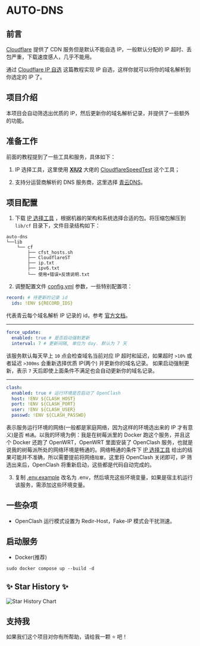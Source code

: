# AUTO-DNS

## 前言

[Cloudflare](https://www.cloudflare.com) 提供了 CDN 服务但是默认不能自选 IP，一般默认分配的 IP 超时、丢包严重，下载速度感人，几乎不能用。

通过 [Cloudflare IP 自选](https://www.ipv6s.com/basis/tunnel/202211052905.html) 这篇教程实现 IP 自选，这样你就可以将你的域名解析到你选定的
IP 了。

## 项目介绍

本项目会自动筛选出优质的 IP，然后更新你的域名解析记录，并提供了一些额外的功能。

## 准备工作

前面的教程提到了一些工具和服务，具体如下：

1. IP 选择工具，这里使用 [**XIU2**](https://github.com/XIU2)
   大佬的 [CloudflareSpeedTest](https://github.com/XIU2/CloudflareSpeedTest) 这个工具；

2. 支持分运营商解析的 DNS 服务商，这里选择 [青云DNS](https://console.qingcloud.com/dns)。

## 项目配置

1. 下载 [IP 选择工具](https://github.com/XIU2/CloudflareSpeedTest/releases)
   ，根据机器的架构和系统选择合适的包。将压缩包解压到 `lib/cf` 目录下，文件目录结构如下：

```
auto-dns
└──lib
    └── cf
        ├── cfst_hosts.sh
        ├── CloudflareST
        ├── ip.txt
        ├── ipv6.txt
        └── 使用+错误+反馈说明.txt
```

2. 调整配置文件 [config.yml](config.yml) 参数，一些特别配置项：

```yaml
record: # 待更新的记录 id
  ids: !ENV ${RECORD_IDS} 
```

代表青云每个域名解析 IP 记录的 id，参考 [官方文档](https://docsv4.qingcloud.com/user_guide/site/dns/api/record/)。

---

```yaml
force_update:
  enabled: true # 是否启动强制更新
  interval: 7 # 更新间隔, 单位为 day. 默认为 7 天
```

该服务默认每天早上 `10` 点会检查域名当前对应 IP 超时和延迟，如果超时 `>10%` 或者延迟 `>300ms` 会重新选择优质 IP(两个)
并更新你的域名记录。
如果启动强制更新，表示 `7` 天后即使上面条件不满足也会自动更新你的域名记录。

---

```yaml
clash:
  enabled: true # 运行环境是否启动了 OpenClash
  host: !ENV ${CLASH_HOST}
  port: !ENV ${CLASH_PORT}
  user: !ENV ${CLASH_USER}
  passwd: !ENV ${CLASH_PASSWD}
```

表示服务运行环境的网络(一般都是家庭网络，因为这样的环境选出来的 IP 才有意义)是否 `畅通`。以我的环境为例：我是在树莓派里的
Docker
跑这个服务，并且这个 Docker 还跑了 OpenWRT，OpenWRT 里面安装了 OpenClash
服务，也就是说我的树莓派所处的网络环境是畅通的。网络畅通的条件下 [IP 选择工具](https://github.com/XIU2/CloudflareSpeedTest/releases)
给出的结果可能并不准确，所以需要提前将网络`阻塞`，这里将 OpenClash 关闭即可，IP 筛选出来后，OpenClash 将重新启动，这些都是代码自动完成的。

3. 复制 [.env.example](.env.example) 改名为 .env，然后填充这些环境变量，如果是宿主机运行该服务，需添加这些环境变量。

## 一些杂项

- OpenClash 运行模式设置为 Redir-Host，Fake-IP 模式会干扰测速。

## 启动服务

- Docker(推荐)

```shell
sudo docker compose up --build -d
```

## :sparkles: Star History :sparkles:

<picture>
  <source media="(prefers-color-scheme: dark)" srcset="https://api.star-history.com/svg?repos=doublewinter0/auto-dns&type=Date&theme=dark" />
  <source media="(prefers-color-scheme: light)" srcset="https://api.star-history.com/svg?repos=doublewinter0/auto-dns&type=Date" />
  <img alt="Star History Chart" src="https://api.star-history.com/svg?repos=doublewinter0/auto-dns&type=Date" />
</picture>

## 支持我
如果我们这个项目对你有所帮助，请给我一颗 ⭐️ 吧！